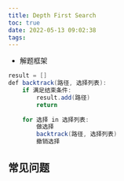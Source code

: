 ```yaml
---
title: Depth First Search
toc: true
date: 2022-05-13 09:02:38
tags:
---
```


- 解题框架

```java
result = []
def backtrack(路径, 选择列表):
    if 满足结束条件:
        result.add(路径)
        return
    
    for 选择 in 选择列表:
        做选择
        backtrack(路径, 选择列表)
        撤销选择
```



## 常见问题
